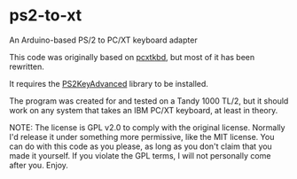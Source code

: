 # ps2-to-xt
An Arduino-based PS/2 to PC/XT keyboard adapter

This code was originally based on [pcxtkbd](https://github.com/kesrut/pcxtkbd), but most of it has been rewritten.

It requires the [PS2KeyAdvanced](https://github.com/techpaul/PS2KeyAdvanced) library to be installed.

The program was created for and tested on a Tandy 1000 TL/2, but it should work on any system that takes an IBM PC/XT keyboard, at least in theory.

NOTE: The license is GPL v2.0 to comply with the original license. Normally I'd release it under something more permissive, like the MIT license. You can do with this code as you please, as long as you don't claim that you made it yourself. If you violate the GPL terms, I will not personally come after you. Enjoy.
